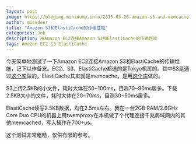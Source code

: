 ```yaml
---
layout: post
image: https://blogimg.minidump.info/2015-03-26-amazon-s3-and-memcache-performance.md
author: missdeer
title: "Amazon S3和ElastiCache的传输性能"
categories: Job
description: 用Amazon EC2连接Amazon S3和ElastiCache的传输性能
tags: Amazon EC2 S3 ElastiCache
---
```

今天简单地测试了一下Amazon EC2连接Amazon S3和ElastiCache的传输性能，记下以作备忘。EC2、S3、ElastiCache都选的是Tokyo机房的。其中S3是通过[这个库](https://github.com/mitchellh/goamz)做的，ElastiCache其实就是memcache，是用[这个库](https://github.com/bradfitz/gomemcache)做的。

S3上传2.5KB的小文件，耗时大体在50~100ms，目测70~90ms居多。下载2.5KB大小的文件，耗时大体在20~70ms，目测30~50ms居多。

ElastiCache读写2.5KB数据，均在2.5ms左右。我在一台2GB RAM/2.6GHz Core Duo CPU的机器上用twemproxy在本机做了个代理连接千兆局域网内的其他memcached，写入操作在700+µs。

这个测试非常粗糙，仅供有限的参考。
